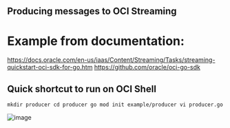 ## Producing messages to OCI Streaming


# Example from documentation: 
https://docs.oracle.com/en-us/iaas/Content/Streaming/Tasks/streaming-quickstart-oci-sdk-for-go.htm
https://github.com/oracle/oci-go-sdk

## Quick shortcut to run on OCI Shell

` mkdir producer
cd producer
go mod init example/producer
vi producer.go 
`

![image](https://user-images.githubusercontent.com/17484224/204306402-4fbc0dd4-809a-4b84-9558-d4d3046a0e4e.png)







